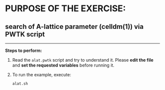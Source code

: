 # PURPOSE OF THE EXERCISE:
## search of A-lattice parameter (celldm(1)) via PWTK script
----------------------------------------------------------

**Steps to perform:**

1. Read the `alat.pwtk` script and try to understand it. Please **edit the
   file** and **set the requested variables** before running it.
   
	 
2. To run the example, execute:

       alat.sh
